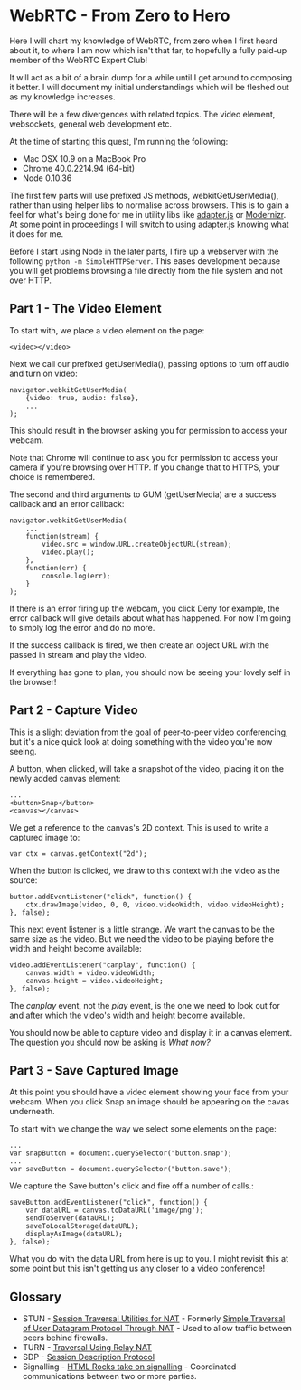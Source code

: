 # WebRTC - From Zero to Hero

Here I will chart my knowledge of WebRTC, from zero when I first heard about it, to where I am now which isn't that far, to hopefully a fully paid-up member of the WebRTC Expert Club!

It will act as a bit of a brain dump for a while until I get around to composing it better. I will document my initial understandings which will be fleshed out as my knowledge increases.

There will be a few divergences with related topics. The video element, websockets, general web development etc.

At the time of starting this quest, I'm running the following:

- Mac OSX 10.9 on a MacBook Pro
- Chrome 40.0.2214.94 (64-bit)
- Node 0.10.36

The first few parts will use prefixed JS methods, webkitGetUserMedia(), rather than using helper libs to normalise across browsers. This is to gain a feel for what's being done for me in utility libs like [adapter.js](https://github.com/GoogleChrome/webrtc/blob/master/samples/web/js/adapter.js) or [Modernizr](https://github.com/Modernizr/Modernizr). At some point in proceedings I will switch to using adapter.js knowing what it does for me.

Before I start using Node in the later parts, I fire up a webserver with the following `python -m SimpleHTTPServer`. This eases development because you will get problems browsing a file directly from the file system and not over HTTP.

## Part 1 - The Video Element

To start with, we place a video element on the page:

```
<video></video>
```

Next we call our prefixed getUserMedia(), passing options to turn off audio and turn on video:

```
navigator.webkitGetUserMedia(
	{video: true, audio: false},
	...
);
```

This should result in the browser asking you for permission to access your webcam.

Note that Chrome will continue to ask you for permission to access your camera if you're browsing over HTTP. If you change that to HTTPS, your choice is remembered.

The second and third arguments to GUM (getUserMedia) are a success callback and an error callback:

```
navigator.webkitGetUserMedia(
	...
	function(stream) {
		video.src = window.URL.createObjectURL(stream);
		video.play();
	},
	function(err) {
		console.log(err);
	}
);
```

If there is an error firing up the webcam, you click Deny for example, the error callback will give details about what has happened. For now I'm going to simply log the error and do no more.

If the success callback is fired, we then create an object URL with the passed in stream and play the video.

If everything has gone to plan, you should now be seeing your lovely self in the browser!

## Part 2 - Capture Video

This is a slight deviation from the goal of peer-to-peer video conferencing, but it's a nice quick look at doing something with the video you're now seeing.

A button, when clicked, will take a snapshot of the video, placing it on the newly added canvas element:

```
...
<button>Snap</button>
<canvas></canvas>
```

We get a reference to the canvas's 2D context. This is used to write a captured image to:

```
var ctx = canvas.getContext("2d");
```

When the button is clicked, we draw to this context with the video as the source:

```
button.addEventListener("click", function() {
	ctx.drawImage(video, 0, 0, video.videoWidth, video.videoHeight);
}, false);
```

This next event listener is a little strange. We want the canvas to be the same size as the video. But we need the video to be playing before the width and height become available:

```
video.addEventListener("canplay", function() {
	canvas.width = video.videoWidth;
	canvas.height = video.videoHeight;
}, false);
```

The _canplay_ event, not the _play_ event, is the one we need to look out for and after which the video's width and height become available.

You should now be able to capture video and display it in a canvas element. The question you should now be asking is _What now?_

## Part 3 - Save Captured Image

At this point you should have a video element showing your face from your webcam. When you click Snap an image should be appearing on the cavas underneath.

To start with we change the way we select some elements on the page:

```
...
var snapButton = document.querySelector("button.snap");
...
var saveButton = document.querySelector("button.save");
```

We capture the Save button's click and fire off a number of calls.:

```
saveButton.addEventListener("click", function() {
	var dataURL = canvas.toDataURL('image/png');
	sendToServer(dataURL);
	saveToLocalStorage(dataURL);
	displayAsImage(dataURL);
}, false);
```

What you do with the data URL from here is up to you. I might revisit this at some point but this isn't getting us any closer to a video conference!

## Glossary

- STUN - [Session Traversal Utilities for NAT](http://tools.ietf.org/html/rfc5389) - Formerly [Simple Traversal of User Datagram Protocol Through NAT](http://tools.ietf.org/html/rfc3489) - Used to allow traffic between peers behind firewalls.
- TURN - [Traversal Using Relay NAT](http://tools.ietf.org/html/rfc5766)
- SDP  - [Session Description Protocol](http://tools.ietf.org/html/rfc4566)
- Signalling - [HTML Rocks take on signalling](http://www.html5rocks.com/en/tutorials/webrtc/infrastructure/#what-is-signaling) - Coordinated communications between two or more parties.
